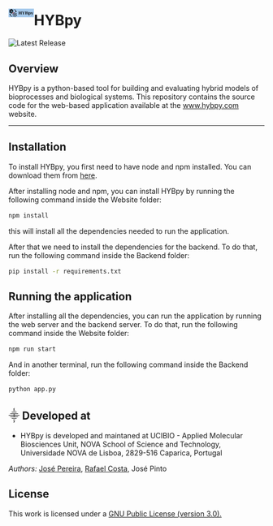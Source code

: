 # HYBpy<sup></sup> <img align="left" src="Website/hybpy/src/Image/hybpy_logo.png" width="50" />   

![Latest Release](https://img.shields.io/github/v/release/joko1712/HYBpy)

## Overview

HYBpy is a python-based tool for building and evaluating hybrid models of bioprocesses and biological systems.
This repository contains the source code for the web-based application available at the www.hybpy.com website.


________________________________________________________________

## Installation

To install HYBpy, you first need to have node and npm installed. You can download them from [here](https://nodejs.org/en/download/).

After installing node and npm, you can install HYBpy by running the following command inside the Website folder:

```bash
npm install
```

this will install all the dependencies needed to run the application.

After that we need to install the dependencies for the backend. To do that, run the following command inside the Backend folder:

```bash
pip install -r requirements.txt
```

## Running the application

After installing all the dependencies, you can run the application by running the web server and the backend server. To do that, run the following command inside the Website folder:

```bash
npm run start
```

And in another terminal, run the following command inside the Backend folder:

```bash
python app.py
```

## ⸎ Developed at

-   HYBpy is developed and maintaned at UCIBIO - Applied Molecular Biosciences Unit, NOVA School of Science and Technology, Universidade NOVA de Lisboa, 2829-516 Caparica, Portugal

*Authors:* [José Pereira](https://github.com/joko1712), [Rafael Costa](https://github.com/r-costa), José Pinto

## License

This work is licensed under a <a href="https://www.gnu.org/licenses/gpl-3.0.html"> GNU Public License (version 3.0).</a>
